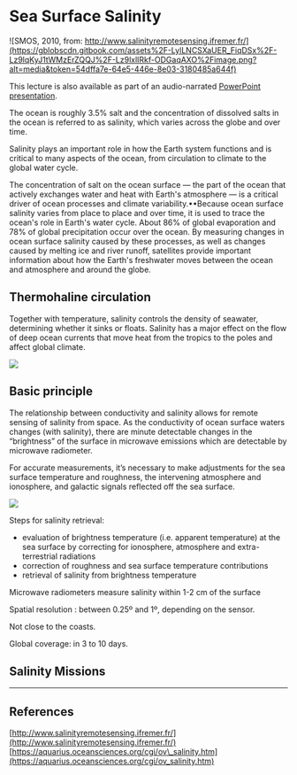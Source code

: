# Sea Surface Salinity

![SMOS, 2010, from: http://www.salinityremotesensing.ifremer.fr/](https://gblobscdn.gitbook.com/assets%2F-LylLNCSXaUER_FiqDSx%2F-Lz9lqKyJ1tWMzErZQQJ%2F-Lz9lxlIRkf-ODGaqAXO%2Fimage.png?alt=media&token=54dffa7e-64e5-446e-8e03-3180485a644f)

This lecture is also available as part of an audio-narrated [PowerPoint presentation](https://oceanwatch.pifsc.noaa.gov/files/hawaii2020/05-Salinity-Winds-Altimetry.pptx).

The ocean is roughly 3.5% salt and the concentration of dissolved salts in the ocean is referred to as salinity, which varies across the globe and over time.

Salinity plays an important role in how the Earth system functions and is critical to many aspects of the ocean, from circulation to climate to the global water cycle.

The concentration of salt on the ocean surface — the part of the ocean that actively exchanges water and heat with Earth's atmosphere — is a critical driver of ocean processes and climate variability.••Because ocean surface salinity varies from place to place and over time, it is used to trace the ocean's role in Earth's water cycle. About 86% of global evaporation and 78% of global precipitation occur over the ocean. By measuring changes in ocean surface salinity caused by these processes, as well as changes caused by melting ice and river runoff, satellites provide important information about how the Earth's freshwater moves between the ocean and atmosphere and around the globe.

## Thermohaline circulation <a id="thermohaline-circulation"></a>

Together with temperature, salinity controls the density of seawater, determining whether it sinks or floats. Salinity has a major effect on the flow of deep ocean currents that move heat from the tropics to the poles and affect global climate.

![](https://gblobscdn.gitbook.com/assets%2F-LylLNCSXaUER_FiqDSx%2F-Lz9lqKyJ1tWMzErZQQJ%2F-Lz9mRX6QZcmDiY5ZyIi%2Fimage.png?alt=media&token=c4bbcb5b-d986-4651-80bf-0ae79cf50c16)

## Basic principle <a id="basic-principle"></a>

The relationship between conductivity and salinity allows for remote sensing of salinity from space. As the conductivity of ocean surface waters changes \(with salinity\), there are minute detectable changes in the “brightness” of the surface in microwave emissions which are detectable by microwave radiometer.

For accurate measurements, it’s necessary to make adjustments for the sea surface temperature and roughness, the intervening atmosphere and ionosphere, and galactic signals reflected off the sea surface.

![](https://gblobscdn.gitbook.com/assets%2F-LylLNCSXaUER_FiqDSx%2F-Lz9lqKyJ1tWMzErZQQJ%2F-Lz9mbWxwAtCoqWEw4dr%2Fimage.png?alt=media&token=fab81ee2-a29e-445d-aaaf-76297d1f5756)

Steps for salinity retrieval:

* evaluation of brightness temperature \(i.e. apparent temperature\) at the sea surface by correcting for ionosphere, atmosphere and extra-terrestrial radiations
* correction of roughness and sea surface temperature contributions
* retrieval of salinity from brightness temperature

Microwave radiometers measure salinity within 1-2 cm of the surface

Spatial resolution : between 0.25º and 1º, depending on the sensor.

Not close to the coasts.

Global coverage: in 3 to 10 days.

## Salinity Missions <a id="salinity-missions"></a>

* * * 
## References <a id="references"></a>

​[http://www.salinityremotesensing.ifremer.fr/](http://www.salinityremotesensing.ifremer.fr/) [https://aquarius.oceansciences.org/cgi/ov\_salinity.htm](https://aquarius.oceansciences.org/cgi/ov_salinity.htm) ​

